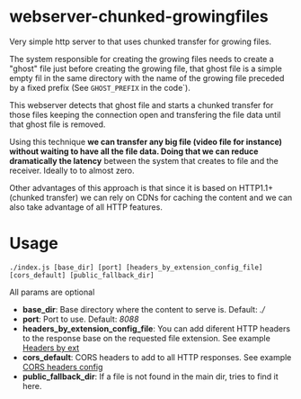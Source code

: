 # webserver-chunked-growingfiles

Very simple http server to that uses chunked transfer for growing files.

The system responsible for creating the growing files needs to create a "ghost" file just before creating the growing file, that ghost file is a simple empty fil in the same directory with the name of the growing file preceded by a fixed prefix (See `GHOST_PREFIX` in the code`).

This webserver detects that ghost file and starts a chunked transfer for those files keeping the connection open and transfering the file data until that ghost file is removed.

Using this technique **we can transfer any big file (video file for instance) without waiting to have all the file data. Doing that we can reduce dramatically the latency** between the system that creates to file and the receiver. Ideally to to almost zero.

Other advantages of this approach is that since it is based on HTTP1.1+ (chunked transfer) we can rely on CDNs for caching the content and we can also take advantage of all HTTP features.

# Usage
```
./index.js [base_dir] [port] [headers_by_extension_config_file] [cors_default] [public_fallback_dir]
```

All params are optional

* **base_dir**: Base directory where the content to serve is. Default: *./*
* **port**: Port to use. Default: *8088*
* **headers_by_extension_config_file**: You can add diferent HTTP headers to the response base on the requested file extension. See example [Headers by ext](./config/headers.json)
* **cors_default**: CORS headers to add to all HTTP responses. See example [CORS headers config](./config/cors.json)
* **public_fallback_dir**: If a file is not found in the main dir, tries to find it here.
